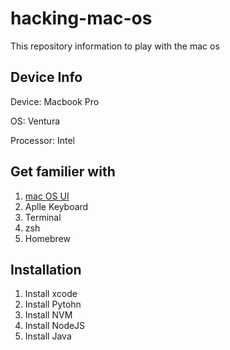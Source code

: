 # hacking-mac-os
This repository information to play with the mac os

## Device Info
Device: Macbook Pro

OS: Ventura

Processor: Intel

## Get familier with
1. [mac OS UI](MACOS-UI.md)
2. Aplle Keyboard
3. Terminal
4. zsh
5. Homebrew

## Installation
1. Install xcode
2. Install Pytohn
3. Install NVM
4. Install NodeJS
5. Install Java

